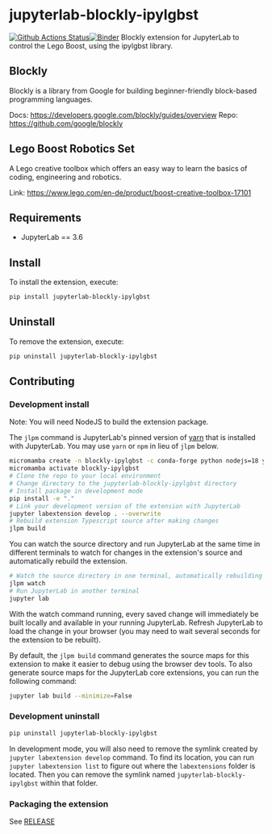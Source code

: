 # jupyterlab-blockly-ipylgbst

[![Github Actions Status](https://github.com/QuantStack/jupyterlab-blockly-ipylgbst/workflows/Build/badge.svg)](https://github.com/QuantStack/jupyterlab-blockly-ipylgbst/actions/workflows/build.yml)[![Binder](https://mybinder.org/badge_logo.svg)](https://mybinder.org/v2/gh/QuantStack/jupyterlab-blockly-ipylgbst/main?urlpath=lab)
Blockly extension for JupyterLab to control the Lego Boost, using the ipylgbst library.

## Blockly

Blockly is a library from Google for building beginner-friendly block-based programming languages.

Docs: https://developers.google.com/blockly/guides/overview
Repo: https://github.com/google/blockly

## Lego Boost Robotics Set

A Lego creative toolbox which offers an easy way to learn the basics of coding, engineering and robotics.

Link: https://www.lego.com/en-de/product/boost-creative-toolbox-17101

## Requirements

- JupyterLab == 3.6

## Install

To install the extension, execute:

```bash
pip install jupyterlab-blockly-ipylgbst
```

## Uninstall

To remove the extension, execute:

```bash
pip uninstall jupyterlab-blockly-ipylgbst
```

## Contributing

### Development install

Note: You will need NodeJS to build the extension package.

The `jlpm` command is JupyterLab's pinned version of
[yarn](https://yarnpkg.com/) that is installed with JupyterLab. You may use
`yarn` or `npm` in lieu of `jlpm` below.

```bash
micromamba create -n blockly-ipylgbst -c conda-forge python nodejs=18 yarn pre-commit jupyterlab==3.6 jupyter-packaging jupyterlab-language-pack-es-ES jupyterlab-language-pack-fr-FR ipykernel xeus-python xeus-lua
micromamba activate blockly-ipylgbst
# Clone the repo to your local environment
# Change directory to the jupyterlab-blockly-ipylgbst directory
# Install package in development mode
pip install -e "."
# Link your development version of the extension with JupyterLab
jupyter labextension develop . --overwrite
# Rebuild extension Typescript source after making changes
jlpm build
```

You can watch the source directory and run JupyterLab at the same time in different terminals to watch for changes in the extension's source and automatically rebuild the extension.

```bash
# Watch the source directory in one terminal, automatically rebuilding when needed
jlpm watch
# Run JupyterLab in another terminal
jupyter lab
```

With the watch command running, every saved change will immediately be built locally and available in your running JupyterLab. Refresh JupyterLab to load the change in your browser (you may need to wait several seconds for the extension to be rebuilt).

By default, the `jlpm build` command generates the source maps for this extension to make it easier to debug using the browser dev tools. To also generate source maps for the JupyterLab core extensions, you can run the following command:

```bash
jupyter lab build --minimize=False
```

### Development uninstall

```bash
pip uninstall jupyterlab-blockly-ipylgbst
```

In development mode, you will also need to remove the symlink created by `jupyter labextension develop`
command. To find its location, you can run `jupyter labextension list` to figure out where the `labextensions`
folder is located. Then you can remove the symlink named `jupyterlab-blockly-ipylgbst` within that folder.

### Packaging the extension

See [RELEASE](RELEASE.md)
